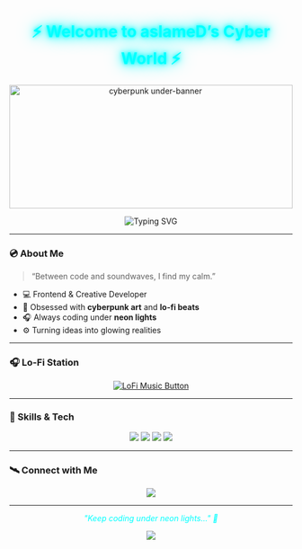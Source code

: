 <!-- ⚡ Cyberpunk Lo-Fi GitHub Profile by aslameD -->

<h1 align="center">
  <span style="color:#00ffff; text-shadow: 0 0 6px #00ffff, 0 0 15px #00ffff, 0 0 30px #00ffff;">
    ⚡ Welcome to aslameD’s Cyber World ⚡
  </span>
</h1>

<p align="center">
  <img src="https://i.gifer.com/2qQQ.gif" width="100%" height="220px" alt="cyberpunk under-banner"/>
</p>

<p align="center">
  <img src="https://readme-typing-svg.demolab.com?font=Orbitron&weight=600&size=24&pause=1000&color=00FFFF&center=true&vCenter=true&width=500&lines=Cyberpunk+Lo-Fi+Dev+Mode;Building+Neon+Dreams;Welcome+to+the+Matrix;Just+Code+and+Vibes..." alt="Typing SVG" />
</p>

---

### 💿 About Me

> “Between code and soundwaves, I find my calm.”

- 💻 Frontend & Creative Developer  
- 🌆 Obsessed with **cyberpunk art** and **lo-fi beats**  
- 🎧 Always coding under **neon lights**  
- ⚙️ Turning ideas into glowing realities  

---

### 🎧 Lo-Fi Station

<p align="center">
  <a href="https://www.youtube.com/watch?v=jfKfPfyJRdk" target="_blank">
    <img src="https://img.shields.io/badge/🎧_Listen_to_LoFi_Beats-FF00FF?style=for-the-badge&logo=youtube&logoColor=white" alt="LoFi Music Button" />
  </a>
</p>

---

### 🧠 Skills & Tech

<p align="center">
  <img src="https://img.shields.io/badge/HTML5-1A1A2E?style=for-the-badge&logo=html5&logoColor=E34F26" />
  <img src="https://img.shields.io/badge/CSS3-1A1A2E?style=for-the-badge&logo=css3&logoColor=1572B6" />
  <img src="https://img.shields.io/badge/C++-1A1A2E?style=for-the-badge&logo=cplusplus&logoColor=00599C" />
  <img src="https://img.shields.io/badge/VS%20Code-1A1A2E?style=for-the-badge&logo=visualstudiocode&logoColor=00FFFF" />
</p>

---

### 🛰️ Connect with Me

<p align="center">
  <a href="https://t.me/theneshgold" target="_blank">
    <img src="https://img.shields.io/badge/Telegram-00FFFF?style=for-the-badge&logo=telegram&logoColor=white" />
  </a>
</p>

---

<p align="center">
  <i style="color:#00ffff">"Keep coding under neon lights..." 🌃</i>
</p>

<!-- Neon line footer -->
<p align="center">
  <img src="https://capsule-render.vercel.app/api?type=waving&height=120&color=00ffff&section=footer" />
</p>

